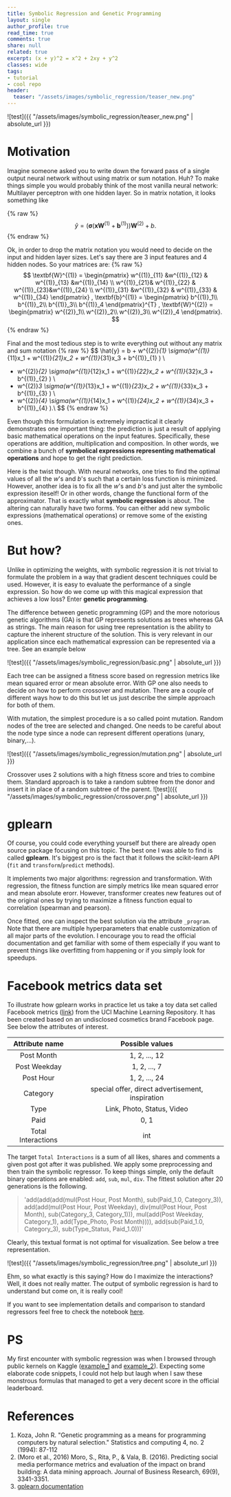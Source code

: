 ```yaml
---
title: Symbolic Regression and Genetic Programming
layout: single
author_profile: true
read_time: true
comments: true
share: null
related: true
excerpt: (x + y)^2 = x^2 + 2xy + y^2
classes: wide
tags:
- tutorial
- cool repo
header:
  teaser: "/assets/images/symbolic_regression/teaser_new.png"
---
```


![test]({{ "/assets/images/symbolic_regression/teaser_new.png" | absolute_url }})



# Motivation
Imagine someone asked you to write down the forward pass of a single output neural network without using matrix or sum notation. Huh? To make things simple you would probably think of the most vanilla neural network: Multilayer perceptron with one hidden layer. So in matrix notation, it looks something like

{% raw %}
$$
\hat{y} =\big(\pmb{\sigma}(\textbf{x} \textbf{W}^{(1)} + \textbf{b}^{(1)})\big)\textbf{W}^{(2)} + b.
$$
{% endraw %}

Ok, in order to drop the matrix notation you would need to decide on the input and hidden layer sizes. Let's say there are 3 input features and 4 hidden nodes.  So your matrices are:
{% raw %}
$$
 \textbf{W}^{(1)} =
 \begin{pmatrix}
w^{(1)}_{11} &w^{(1)}_{12}  & w^{(1)}_{13} &w^{(1)}_{14} \\ 
 w^{(1)}_{21}& w^{(1)}_{22} &  w^{(1)}_{23}&w^{(1)}_{24} \\ 
w^{(1)}_{31} &w^{(1)}_{32}  & w^{(1)}_{33} & w^{(1)}_{34}
\end{pmatrix}
,
 \textbf{b}^{(1)} = 
 \begin{pmatrix}
b^{(1)}_1\\ 
b^{(1)}_2\\ 
b^{(1)}_3\\ 
b^{(1)}_4
\end{pmatrix}^{T}
,
 \textbf{W}^{(2)} = 
 \begin{pmatrix}
w^{(2)}_1\\ 
w^{(2)}_2\\ 
w^{(2)}_3\\ 
w^{(2)}_4
\end{pmatrix}.
$$
{% endraw %}

Final and the most tedious step is to write everything out without any matrix and sum notation
{% raw %}
$$
\hat{y} = b +  w^{(2)}_{1} \sigma(w^{(1)}_{11}x_1 + w^{(1)}_{21}x_2 + w^{(1)}_{31}x_3 + b^{(1)}_{1} ) \\
 + w^{(2)}_{2} \sigma(w^{(1)}_{12}x_1 + w^{(1)}_{22}x_2 + w^{(1)}_{32}x_3 + b^{(1)}_{2} ) \\
 + w^{(2)}_3 \sigma(w^{(1)}_{13}x_1 + w^{(1)}_{23}x_2 + w^{(1)}_{33}x_3 + b^{(1)}_{3} ) \\
 + w^{(2)}_{4} \sigma(w^{(1)}_{14}x_1 + w^{(1)}_{24}x_2 + w^{(1)}_{34}x_3 + b^{(1)}_{4} ).\\
$$
{% endraw %}

Even though this formulation is extremely impractical it clearly demonstrates one important thing: the prediction is just a result of applying basic mathematical operations on the input features. Specifically, these operations are addition, multiplication and composition. In other words, we combine a bunch of **symbolical expressions representing mathematical operations** and hope to get the right prediction. 

Here is the twist though. With neural networks, one tries to find the optimal values of all the *w*'s and *b*'s  such that a certain loss function is minimized. However, another idea is to fix all the *w*'s and *b*'s and just alter the symbolic expression iteself! Or in other words, change the functional form of the approximator. That is exactly what **symbolic regression** is about. The altering can naturally have two forms. You can either add new symbolic expressions (mathematical operations) or remove some of the existing ones.


# But how?
Unlike in optimizing the weights, with symbolic regression it is not trivial to formulate the problem in a way that gradient descent techniques could be used. However, it is easy to evaluate the performance of a single expression.
So how do we come up with this magical expression that achieves a low loss? Enter **genetic programming**.


The difference between genetic programming (GP) and the more notorious genetic algorithms (GA) is that GP represents solutions as trees whereas GA as strings. The main reason for using tree representation is the ability to capture the inherent structure of the solution. This is very relevant in our application since each mathematical expression can be represented via a tree. See an example below 

![test]({{ "/assets/images/symbolic_regression/basic.png" | absolute_url }})

Each tree can be assigned a fitness score based on regression metrics like mean squared error or mean absolute error. With GP one also needs to decide on how to perform  crossover and mutation. There are a couple of different ways how to do this but let us just describe the simple approach for both of them.

With mutation, the simplest procedure is a so called point mutation. Random nodes of the tree are selected and changed. One needs to be careful about the node type since a node can represent different operations (unary, binary,...).


![test]({{ "/assets/images/symbolic_regression/mutation.png" | absolute_url }})


Crossover uses 2 solutions  with a high fitness score and tries to combine them. Standard approach is to take a random subtree from the donor and insert it in place of a random subtree of the parent.
![test]({{ "/assets/images/symbolic_regression/crossover.png" | absolute_url }})

# gplearn
Of course, you could code everything yourself but there are already open source package focusing on this topic. The best one I was able to find is called **gplearn**. It's biggest pro is the fact that it follows the scikit-learn API (`fit` and `transform`/`predict` methods).

It implements two major algorithms: regression and transformation. With regression, the fitness function are simply metrics like mean squared error and mean absolute erorr. However, transformer creates new features out of the original ones by trying to maximize a fitness function equal to correlation (spearman and pearson).

Once fitted, one can inspect the best solution via the attribute `_program`. Note that there are multiple hyperparameters that enable customization of all major parts of the evolution. I encourage you to read the official documentation and get familiar with some of them especially if you want to prevent things like overfitting from happening or if you simply look for speedups.

# Facebook metrics data set
To illustrate how gplearn works in practice let us take a toy data set called Facebook metrics ([link](http://archive.ics.uci.edu/ml/datasets/Facebook+metrics)) from the UCI Machine Learning Repository. It has been created based on an undisclosed cosmetics brand Facebook page. See below the attributes of interest.

|   Attribute name  |                  Possible values                 |
|:-----------------:|:------------------------------------------------:|
| Post Month        | 1, 2, ..., 12                                    |
| Post Weekday      | 1, 2, ..., 7                                     |
| Post Hour         | 1, 2, ..., 24                                    |
| Category          | special offer, direct advertisement, inspiration |
| Type              | Link, Photo, Status, Video                       |
| Paid              | 0, 1                                             |
| Total Interactions | int                                              |

The target `Total Interactions` is a sum of all likes, shares and comments a given post got after it was published.  We apply some preprocessing and then train the symbolic regressor. To keep things simple, only the default binary operations are enabled: `add`, `sub`, `mul`, `div`. The fittest solution after 20 generations is the following.

> 
> 'add(add(add(mul(Post Hour, Post Month), sub(Paid_1.0, Category_3)), add(add(mul(Post Hour, Post Weekday), div(mul(Post Hour, Post Month), sub(Category_3, Category_1))), mul(add(Post Weekday, Category_1), add(Type_Photo, Post Month)))), add(sub(Paid_1.0, Category_3), sub(Type_Status, Paid_1.0)))'

Clearly, this textual format is not optimal for visualization. See below a tree representation.

![test]({{ "/assets/images/symbolic_regression/tree.png" | absolute_url }})

Ehm, so what exactly is this saying? How do I maximize the interactions? Well, it does not really matter. The output of symbolic regression is hard to understand but come on, it is really cool!

If you want to see implementation details and comparison to standard regressors feel free to check the notebook [here](https://github.com/jankrepl/symbolic-regression-genetic-programming/blob/master/main.ipynb).
# PS
My first encounter with symbolic regression was when I browsed through public kernels on Kaggle ([example_1](https://www.kaggle.com/scirpus/genetic-programming-lb-0-0643904) and [example_2](https://www.kaggle.com/scirpus/genetic-programming-lb-0-88)). Expecting some elaborate code snippets, I could not help but laugh when I saw these monstrous formulas that managed to get a very decent score in the official leaderboard. 
# References

1. Koza, John R. "Genetic programming as a means for programming computers by natural selection." Statistics and computing 4, no. 2 (1994): 87-112
2. (Moro et al., 2016) Moro, S., Rita, P., & Vala, B. (2016). Predicting social media performance metrics and evaluation of the impact on brand building: A data mining approach. Journal of Business Research, 69(9), 3341-3351.
3. [gplearn documentation](http://gplearn.readthedocs.io/en/stable/)


  <script type="text/x-mathjax-config">
    MathJax.Hub.Config({
      tex2jax: {
        skipTags: ['script', 'noscript', 'style', 'textarea', 'pre'],
        inlineMath: [['$','$']]
      }
    });
  </script>
  <script src="https://cdn.mathjax.org/mathjax/latest/MathJax.js?config=TeX-AMS-MML_HTMLorMML" type="text/javascript"></script>